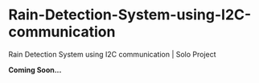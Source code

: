 # Rain-Detection-System-using-I2C-communication
Rain Detection System using I2C communication | Solo Project

<strong>Coming Soon...</strong>
